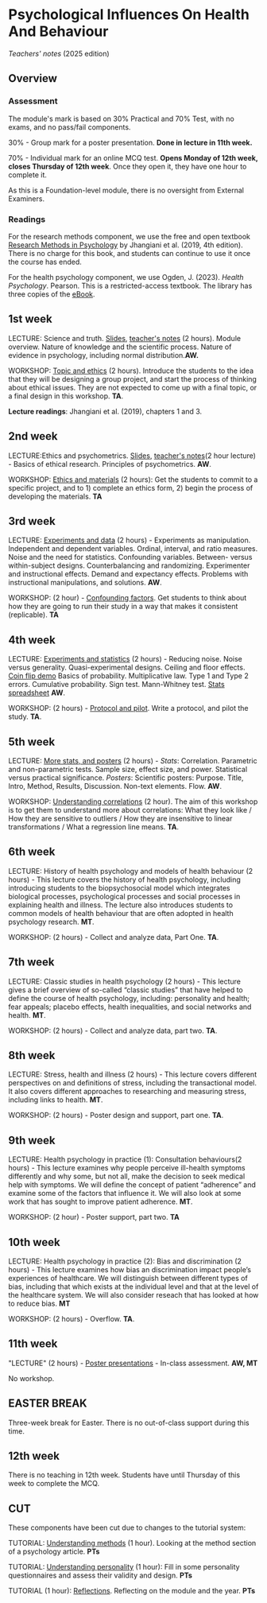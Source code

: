 # Psychological Influences On Health And Behaviour

_Teachers' notes_ (2025 edition)

## Overview

### Assessment

The module's mark is based on 30% Practical and 70% Test, with no exams, and no pass/fail components.

30% - Group mark for a poster presentation. **Done in lecture in 11th week.**

70% - Individual mark for an online MCQ test. **Opens Monday of 12th week, closes Thursday of 12th week**. Once they open it, they have one hour to complete it.

As this is a Foundation-level module, there is no oversight from External Examiners.

### Readings

For the research methods component, we use the free and open textbook [Research Methods in Psychology](https://kpu.pressbooks.pub/psychmethods4e/) by Jhangiani et al. (2019, 4th edition). There is no charge for this book, and students can continue to use it once the course has ended.

For the health psychology component, we use Ogden, J. (2023). _Health Psychology_. Pearson. This is a restricted-access textbook. The library has three copies of the [eBook](https://ebookcentral.proquest.com/lib/plymouth/reader.action?docID=7233757). 

## 1st week

LECTURE: Science and truth. [Slides](science_truth_honesty.pptx), [teacher's notes](science_truth_honesty_teacher.html) (2 hours). Module overview. Nature of knowledge and the scientific process. Nature of evidence in psychology, including normal distribution.**AW.**

WORKSHOP: [Topic and ethics](topic_ethics.html) (2 hours). Introduce the students to the idea that they will be designing a group project, and start the process of thinking about ethical issues. They are not expected to come up with a final topic, or a final design in this workshop. **TA**.

**Lecture readings**: Jhangiani et al. (2019), chapters 1 and 3.

## 2nd week

LECTURE:Ethics and psychometrics. [Slides](ethics_psycho.pptx), [teacher's notes](ethics_psycho.html)(2 hour lecture) -  Basics of ethical research. Principles of psychometrics. **AW**.
 
WORKSHOP: [Ethics and materials](ethics_materials.html) (2 hours): Get the students to commit to a specific project, and to 1) complete an ethics form, 2) begin the process of developing the materials. **TA**

## 3rd week

LECTURE: [Experiments and data](experiments_data.pptx) (2 hours) - Experiments as manipulation. Independent and dependent variables. Ordinal, interval, and ratio measures. Noise and the need for statistics. Confounding variables. Between- versus within-subject designs. Counterbalancing and randomizing. Experimenter and instructional effects. Demand and expectancy effects. Problems with instructional manipulations, and solutions.  **AW**.

WORKSHOP: (2 hour) - [Confounding factors](confounding_factors.html). Get students to think about how they are going to run their study in a way that makes it consistent (replicable).  **TA**

## 4th week

LECTURE: [Experiments and statistics](statistical_inference.pptx) (2 hours) - Reducing noise. Noise versus generality. Quasi-experimental designs. Ceiling and floor effects. [Coin flip demo](coin-flips.pptx) Basics of probability. Multiplicative law. Type 1 and Type 2 errors. Cumulative probability. Sign test. Mann-Whitney test. [Stats spreadsheet](teaching_tool.xlsx) **AW**.

WORKSHOP: (2 hours) - [Protocol and pilot](protocol_pilot.html). Write a protocol, and pilot the study. **TA**.

## 5th week

LECTURE: [More stats, and posters](stats_posters.pptx) (2 hours) - _Stats_: Correlation. Parametric and non-parametric tests. Sample size, effect size, and power. Statistical versus practical significance. _Posters_: Scientific posters: Purpose. Title, Intro, Method, Results, Discussion. Non-text elements. Flow. **AW**.

WORKSHOP: [Understanding correlations](understand_correlation.html) (2 hour). The aim of this workshop is to get them to understand more about correlations: What they look like / How they are sensitive to outliers / How they are insensitive to linear transformations / What a regression line means. **TA**.

## 6th week

LECTURE: History of health psychology and models of health behaviour (2 hours) - This lecture covers the history of health psychology, including introducing students to the biopsychosocial model which integrates biological processes, psychological processes and social processes in explaining health and illness. The lecture also introduces students to common models of health behaviour that are often adopted in health psychology research. **MT**.

WORKSHOP: (2 hours) - Collect and analyze data, Part One. **TA**.

## 7th week

LECTURE: Classic studies in health psychology (2 hours) - This lecture gives a brief overview of so-called “classic studies” that have helped to define the course of health psychology, including: personality and health; fear appeals; placebo effects, health inequalities, and social networks and health. **MT**.

WORKSHOP: (2 hours) - Collect and analyze data, part two. **TA**.

## 8th week

LECTURE:  Stress, health and illness (2 hours) - This lecture covers different perspectives on and definitions of stress, including the transactional model. It also covers different approaches to researching and measuring stress, including links to health. **MT**.

WORKSHOP: (2 hours) - Poster design and support, part one. **TA**.

## 9th week

LECTURE: Health psychology in practice (1): Consultation behaviours(2 hours) - This lecture examines why people perceive ill-health symptoms differently and why some, but not all, make the decision to seek medical help with symptoms. We will define the concept of patient “adherence” and examine some of the factors that influence it. We will also look at some work that has sought to improve patient adherence. **MT**. 

WORKSHOP: (2 hour) - Poster support, part two. **TA**

## 10th week

LECTURE: Health psychology in practice (2): Bias and discrimination (2 hours) - This lecture examines how bias an discrimination impact people’s experiences of healthcare. We will distinguish between different types of bias, including that which exists at the individual level and that at the level of the healthcare system. We will also consider reseach that has looked at how to reduce bias. **MT**

WORKSHOP: (2 hours) - Overflow. **TA**.

## 11th week

"LECTURE" (2 hours) - [Poster presentations]() - In-class assessment. **AW, MT**

No workshop.

## EASTER BREAK

Three-week break for Easter. There is no out-of-class support during this time.

## 12th week

There is no teaching in 12th week. Students have until Thursday of this week to complete the MCQ.

## CUT

These components have been cut due to changes to the tutorial system:

TUTORIAL: [Understanding methods](understand_methods.html) (1 hour). Looking at the method section of a psychology article. **PTs**

TUTORIAL: [Understanding personality](understand_personality.html) (1 hour): Fill in some personality questionnaires and assess their validity and design. **PTs**

TUTORIAL (1 hour): [Reflections](reflections.html). Reflecting on the module and the year. **PTs**
